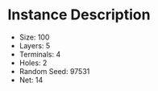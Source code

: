 # Instance Description

* Size: 100
* Layers: 5
* Terminals: 4
* Holes: 2
* Random Seed: 97531
* Net: 14
